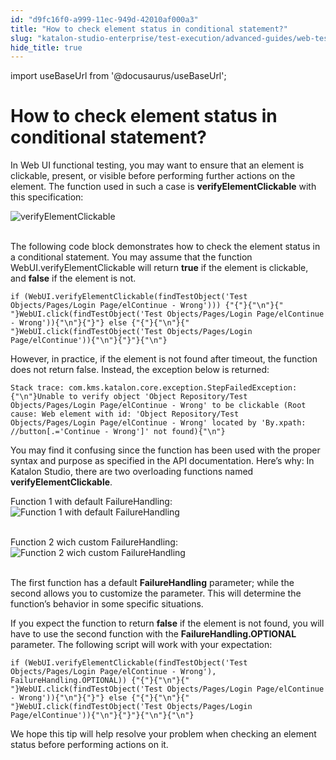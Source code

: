 ```yaml
---
id: "d9fc16f0-a999-11ec-949d-42010af000a3"
title: "How to check element status in conditional statement?"
slug: "katalon-studio-enterprise/test-execution/advanced-guides/web-testing/how-to-check-element-status-in-conditional-statement"
hide_title: true
---
```

import useBaseUrl from '@docusaurus/useBaseUrl';

  

# <a id="id" class="anchor_top_offset"/><a id="ariaid-title1" class="anchor_top_offset"/>How to check element status in conditional statement?

  
    
<p xmlns="http://www.w3.org/1999/xhtml" className="p">In Web UI functional testing, you may want to ensure that an   element is clickable, present, or visible before performing further   actions on the element. The function used in such a case is   <strong className="ph b">verifyElementClickable</strong> with this   specification:</p> 
    
<p xmlns="http://www.w3.org/1999/xhtml" className="p">   <img className="image" src={useBaseUrl("https://github.com/katalon-studio/docs-images/raw/master/katalon-studio/tutorials/how_to_check_element_status_in_conditional_statement/verifyElementClickable_1.png")} alt="verifyElementClickable" /><br /><br /> </p> 
    
<p xmlns="http://www.w3.org/1999/xhtml" className="p">The following code block demonstrates how to check the element   status in a conditional statement. You may assume that the function   WebUI.verifyElementClickable will return <strong className="ph b">true</strong> if   the element is clickable, and <strong className="ph b">false</strong> if the element   is not.</p> 
          
<pre xmlns="http://www.w3.org/1999/xhtml" className="pre codeblock"><code>if (WebUI.verifyElementClickable(findTestObject('Test Objects/Pages/Login Page/elContinue - Wrong'))) {"{"}{"\n"}{"    "}WebUI.click(findTestObject('Test Objects/Pages/Login Page/elContinue - Wrong')){"\n"}{"}"} else {"{"}{"\n"}{"    "}WebUI.click(findTestObject('Test Objects/Pages/Login Page/elContinue')){"\n"}{"}"}{"\n"}</code></pre> 
        
<p xmlns="http://www.w3.org/1999/xhtml" className="p">However, in practice, if the element is not found after timeout,   the function does not return false. Instead, the exception below is   returned:</p> 
          
<pre xmlns="http://www.w3.org/1999/xhtml" className="pre codeblock"><code>Stack trace: com.kms.katalon.core.exception.StepFailedException: {"\n"}Unable to verify object 'Object Repository/Test Objects/Pages/Login Page/elContinue - Wrong' to be clickable (Root cause: Web element with id: 'Object Repository/Test Objects/Pages/Login Page/elContinue - Wrong' located by 'By.xpath: //button[.='Continue - Wrong']' not found){"\n"}</code></pre> 
        
<p xmlns="http://www.w3.org/1999/xhtml" className="p">You may find it confusing since the function has been used with   the proper syntax and purpose as specified in the API   documentation. Here’s why: In Katalon Studio, there are two   overloading functions named   <strong className="ph b">verifyElementClickable</strong>.</p> 
    
<p xmlns="http://www.w3.org/1999/xhtml" className="p">Function 1 with default FailureHandling: <img className="image" src={useBaseUrl("https://github.com/katalon-studio/docs-images/raw/master/katalon-studio/tutorials/how_to_check_element_status_in_conditional_statement/verifyElementClickable_1.png")} alt="Function 1 with default FailureHandling" /><br /><br /> </p> 
    
<p xmlns="http://www.w3.org/1999/xhtml" className="p">Function 2 wich custom FailureHandling: <img className="image" src={useBaseUrl("https://github.com/katalon-studio/docs-images/raw/master/katalon-studio/tutorials/how_to_check_element_status_in_conditional_statement/verifyElementClickable_2.png")} alt="Function 2 wich custom FailureHandling" /><br /><br /> </p> 
    
<p xmlns="http://www.w3.org/1999/xhtml" className="p">The first function has a default   <strong className="ph b">FailureHandling</strong> parameter; while the second allows   you to customize the parameter. This will determine the   function’s behavior in some specific situations.</p> 
    
<p xmlns="http://www.w3.org/1999/xhtml" className="p">If you expect the function to return <strong className="ph b">false</strong> if   the element is not found, you will have to use the second function   with the <strong className="ph b">FailureHandling.OPTIONAL</strong> parameter. The   following script will work with your expectation:</p> 
          
<pre xmlns="http://www.w3.org/1999/xhtml" className="pre codeblock"><code>if (WebUI.verifyElementClickable(findTestObject('Test Objects/Pages/Login Page/elContinue - Wrong'), FailureHandling.OPTIONAL)) {"{"}{"\n"}{"    "}WebUI.click(findTestObject('Test Objects/Pages/Login Page/elContinue - Wrong')){"\n"}{"}"} else {"{"}{"\n"}{"    "}WebUI.click(findTestObject('Test Objects/Pages/Login Page/elContinue')){"\n"}{"}"}{"\n"}{"\n"}</code></pre> 
        
<p xmlns="http://www.w3.org/1999/xhtml" className="p">We hope this tip will help resolve your problem when checking an   element status before performing actions on it.</p> 
  

